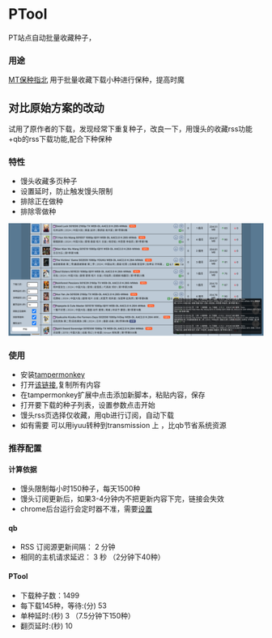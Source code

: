 # PTool
PT站点自动批量收藏种子，


### 用途
[MT保种指北](https://tieba.baidu.com/p/9503932548?pid=151755105794&cid=151834167921#151755105794)
用于批量收藏下载小种进行保种，提高时魔

## 对比原始方案的改动
试用了原作者的下载，发现经常下重复种子，改良一下，用馒头的收藏rss功能+qb的rss下载功能,配合下种保种

### 特性
* 馒头收藏多页种子
* 设置延时，防止触发馒头限制
* 排除正在做种
* 排除零做种
<img width="1440" alt="Image" src="https://raw.githubusercontent.com/AboutCXJ/PTool/refs/heads/main/img/Screen1.png" />

### 使用
* 安装[tampermonkey](https://www.tampermonkey.net/)
* 打开[该链接](https://github.com/dweey/PTool/blob/main/PTool.js),复制所有内容
* 在tampermonkey扩展中点击添加新脚本，粘贴内容，保存
* 打开要下载的种子列表，设置参数点击开始
* 馒头rss页选择仅收藏，用qb进行订阅，自动下载
* 如有需要 可以用iyuu转种到transmission 上 ，比qb节省系统资源

### 推荐配置
#### 计算依据
* 馒头限制每小时150种子，每天1500种
* 馒头订阅更新后，如果3-4分钟内不把更新内容下完，链接会失效
* chrome后台运行会定时器不准，需要[设置](https://blog.csdn.net/qq_41883423/article/details/135813542)

#### qb
* RSS 订阅源更新间隔：	2 分钟
* 相同的主机请求延迟：	3 秒  （2分钟下40种）

#### PTool
* 下载种子数：1499
* 每下载145种，等待:(分) 53
* 单种延时:(秒) 3 （7.5分钟下150种）
* 翻页延时:(秒) 10



